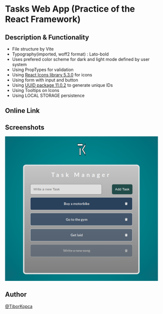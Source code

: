 # Tasks Web App (Practice of the React Framework)

## Description & Functionality
- File structure by Vite
- Typography(imported, woff2 format) : Lato-bold
- Uses prefered color scheme for dark and light mode defined by user system
- Using PropTypes for validation
- Using [React Icons library 5.3.0](https://react-icons.github.io/react-icons/) for icons
- Using form with input and button
- Using [UUID package 11.0.2](https://www.npmjs.com/package/uuid) to generate unique IDs
- Using Tooltips on Icons
- Using LOCAL STORAGE persistence

## Online Link
<!-- [github Pages Link](https://tiborkopca.github.io/Javascript2024-DeusExMachina-SmartphoneCalculator/) -->
<!-- [Vercel](https://javascript2024-deus-ex-machina-smartphone-calculator-rc8ei62ah.vercel.app/) -->


## Screenshots
![desktop](./src/img/screenshot/screenshot.png)


## Author
[@TiborKopca](https://github.com/TiborKopca)